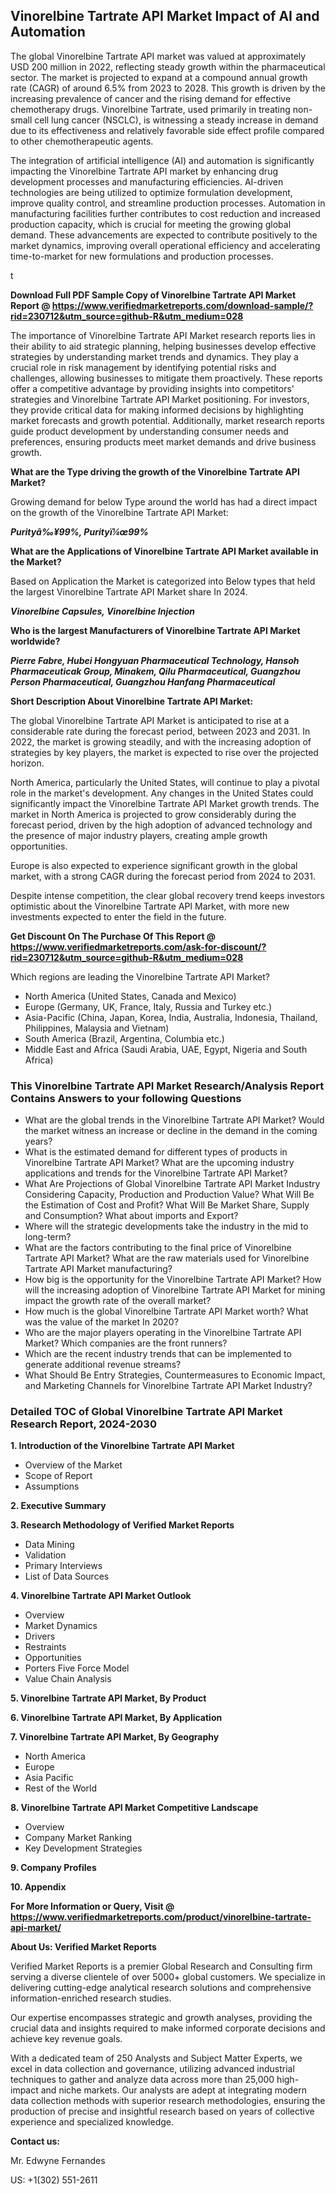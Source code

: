 <h2>Vinorelbine Tartrate API Market Impact of AI and Automation</h2><p>The global Vinorelbine Tartrate API market was valued at approximately USD 200 million in 2022, reflecting steady growth within the pharmaceutical sector. The market is projected to expand at a compound annual growth rate (CAGR) of around 6.5% from 2023 to 2028. This growth is driven by the increasing prevalence of cancer and the rising demand for effective chemotherapy drugs. Vinorelbine Tartrate, used primarily in treating non-small cell lung cancer (NSCLC), is witnessing a steady increase in demand due to its effectiveness and relatively favorable side effect profile compared to other chemotherapeutic agents.</p><p>The integration of artificial intelligence (AI) and automation is significantly impacting the Vinorelbine Tartrate API market by enhancing drug development processes and manufacturing efficiencies. AI-driven technologies are being utilized to optimize formulation development, improve quality control, and streamline production processes. Automation in manufacturing facilities further contributes to cost reduction and increased production capacity, which is crucial for meeting the growing global demand. These advancements are expected to contribute positively to the market dynamics, improving overall operational efficiency and accelerating time-to-market for new formulations and production processes.</p>t</p><p id="" class=""><strong>Download Full PDF Sample Copy of Vinorelbine Tartrate API Market Report @ <a href="https://www.verifiedmarketreports.com/download-sample/?rid=230712&utm_source=github-R&utm_medium=028" target="_blank">https://www.verifiedmarketreports.com/download-sample/?rid=230712&utm_source=github-R&utm_medium=028</a></strong></p><p>The importance of&nbsp;Vinorelbine Tartrate API Market research reports lies in their ability to aid strategic planning, helping businesses develop effective strategies by understanding market trends and dynamics. They play a crucial role in risk management by identifying potential risks and challenges, allowing businesses to mitigate them proactively. These reports offer a competitive advantage by providing insights into competitors' strategies and Vinorelbine Tartrate API Market positioning. For investors, they provide critical data for making informed decisions by highlighting market forecasts and growth potential. Additionally, market research reports guide product development by understanding consumer needs and preferences, ensuring products meet market demands and drive business growth.</p><p><strong>What are the&nbsp;Type driving the growth of the Vinorelbine Tartrate API Market?</strong></p><p id="" class="">Growing demand for below Type around the world has had a direct impact on the growth of the Vinorelbine Tartrate API Market:</p><em><strong>Purityâ‰¥99%, Purityï¼œ99%</strong></em></p><strong>What are the&nbsp;Applications&nbsp;of Vinorelbine Tartrate API Market available in the Market?</strong></p><p id="" class="">Based on Application the Market is categorized into Below types that held the largest Vinorelbine Tartrate API Market share In 2024.</p><em><strong>Vinorelbine Capsules, Vinorelbine Injection</strong></em></p><strong>Who is the largest Manufacturers of Vinorelbine Tartrate API Market worldwide?</strong></p><p><em><strong>Pierre Fabre, Hubei Hongyuan Pharmaceutical Technology, Hansoh Pharmaceuticak Group, Minakem, Qilu Pharmaceutical, Guangzhou Person Pharmaceutical, Guangzhou Hanfang Pharmaceutical</strong></em></p><p id="" class=""><strong>Short Description About Vinorelbine Tartrate API Market:</strong></p><p>The global Vinorelbine Tartrate API Market is anticipated to rise at a considerable rate during the forecast period, between 2023 and 2031. In 2022, the market is growing steadily, and with the increasing adoption of strategies by key players, the market is expected to rise over the projected horizon.</p><p>North America, particularly the United States, will continue to play a pivotal role in the market's development. Any changes in the United States could significantly impact the Vinorelbine Tartrate API Market growth trends. The market in North America is projected to grow considerably during the forecast period, driven by the high adoption of advanced technology and the presence of major industry players, creating ample growth opportunities.</p><p>Europe is also expected to experience significant growth in the global market, with a strong CAGR during the forecast period from 2024 to 2031.</p><p>Despite intense competition, the clear global recovery trend keeps investors optimistic about the Vinorelbine Tartrate API Market, with more new investments expected to enter the field in the future.</p><p id="" class=""><strong>Get Discount On The Purchase Of This Report @ <a href="https://www.verifiedmarketreports.com/ask-for-discount/?rid=230712&utm_source=github-R&utm_medium=028" target="_blank">https://www.verifiedmarketreports.com/ask-for-discount/?rid=230712&utm_source=github-R&utm_medium=028</a></strong></p>Which regions are leading the Vinorelbine Tartrate API Market?</p><ul><li>North America (United States, Canada and Mexico)</li><li>Europe (Germany, UK, France, Italy, Russia and Turkey etc.)</li><li>Asia-Pacific (China, Japan, Korea, India, Australia, Indonesia, Thailand, Philippines, Malaysia and Vietnam)</li><li>South America (Brazil, Argentina, Columbia etc.)</li><li>Middle East and Africa (Saudi Arabia, UAE, Egypt, Nigeria and South Africa)</li></ul><h3 id="" class="">This Vinorelbine Tartrate API Market Research/Analysis Report Contains Answers to your following Questions</h3><ul><li>What are the global trends in the Vinorelbine Tartrate API Market? Would the market witness an increase or decline in the demand in the coming years?</li><li>What is the estimated demand for different types of products in Vinorelbine Tartrate API Market? What are the upcoming industry applications and trends for the Vinorelbine Tartrate API Market?</li><li>What Are Projections of Global Vinorelbine Tartrate API Market Industry Considering Capacity, Production and Production Value? What Will Be the Estimation of Cost and Profit? What Will Be Market Share, Supply and Consumption? What about imports and Export?</li><li>Where will the strategic developments take the industry in the mid to long-term?</li><li>What are the factors contributing to the final price of Vinorelbine Tartrate API Market? What are the raw materials used for Vinorelbine Tartrate API Market manufacturing?</li><li>How big is the opportunity for the Vinorelbine Tartrate API Market? How will the increasing adoption of Vinorelbine Tartrate API Market for mining impact the growth rate of the overall market?</li><li>How much is the global Vinorelbine Tartrate API Market worth? What was the value of the market In 2020?</li><li>Who are the major players operating in the Vinorelbine Tartrate API Market? Which companies are the front runners?</li><li>Which are the recent industry trends that can be implemented to generate additional revenue streams?</li><li>What Should Be Entry Strategies, Countermeasures to Economic Impact, and Marketing Channels for Vinorelbine Tartrate API Market Industry?</li></ul><h3 id="" class="">Detailed TOC of Global Vinorelbine Tartrate API Market Research Report, 2024-2030</h3><p id="" class=""><strong>1. Introduction of the Vinorelbine Tartrate API Market</strong></p><ul><li>Overview of the Market</li><li>Scope of Report</li><li>Assumptions</li></ul><p id="" class=""><strong>2. Executive Summary</strong></p><p id="" class=""><strong>3. Research Methodology of Verified Market Reports</strong></p><ul><li>Data Mining</li><li>Validation</li><li>Primary Interviews</li><li>List of Data Sources</li></ul><p id="" class=""><strong>4. Vinorelbine Tartrate API Market Outlook</strong></p><ul><li>Overview</li><li>Market Dynamics</li><li>Drivers</li><li>Restraints</li><li>Opportunities</li><li>Porters Five Force Model</li><li>Value Chain Analysis</li></ul><p id="" class=""><strong>5. Vinorelbine Tartrate API Market, By Product</strong></p><p id="" class=""><strong>6. Vinorelbine Tartrate API Market, By Application</strong></p><p id="" class=""><strong>7. Vinorelbine Tartrate API Market, By Geography</strong></p><ul><li>North America</li><li>Europe</li><li>Asia Pacific</li><li>Rest of the World</li></ul><p id="" class=""><strong>8. Vinorelbine Tartrate API Market Competitive Landscape</strong></p><ul><li>Overview</li><li>Company Market Ranking</li><li>Key Development Strategies</li></ul><p id="" class=""><strong>9. Company Profiles</strong></p><p id="" class=""><strong>10. Appendix</strong></p><p id="" class=""><strong>For More Information or Query, Visit @ <a href="https://www.verifiedmarketreports.com/product/vinorelbine-tartrate-api-market/" target="_blank">https://www.verifiedmarketreports.com/product/vinorelbine-tartrate-api-market/</a></strong></p><p id="" class=""><strong>About Us: Verified Market Reports</strong></p><p id="" class="">Verified Market Reports is a premier Global Research and Consulting firm serving a diverse clientele of over 5000+ global customers. We specialize in delivering cutting-edge analytical research solutions and comprehensive information-enriched research studies.</p><p id="" class="">Our expertise encompasses strategic and growth analyses, providing the crucial data and insights required to make informed corporate decisions and achieve key revenue goals.</p><p id="" class="">With a dedicated team of 250 Analysts and Subject Matter Experts, we excel in data collection and governance, utilizing advanced industrial techniques to gather and analyze data across more than 25,000 high-impact and niche markets. Our analysts are adept at integrating modern data collection methods with superior research methodologies, ensuring the production of precise and insightful research based on years of collective experience and specialized knowledge.</p><p id="" class=""><strong>Contact us:</strong></p><p id="" class="">Mr. Edwyne Fernandes</p><p id="" class="">US: +1(302) 551-2611</p>